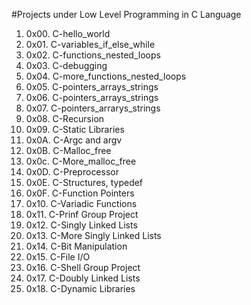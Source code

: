#Projects under Low Level Programming in C Language
1. 0x00\. C-hello\_world
2. 0x01\. C-variables\_if\_else\_while
3. 0x02\. C-functions\_nested\_loops
4. 0x03\. C-debugging
5. 0x04\. C-more\_functions\_nested\_loops
6. 0x05\. C-pointers\_arrays\_strings
7. 0x06\. C-pointers\_arrays\_strings
8. 0x07\. C-pointers\_arrarys\_strings
9. 0x08\. C-Recursion
10. 0x09\. C-Static Libraries
11. 0x0A\. C-Argc and argv
12. 0x0B\. C-Malloc_free
13. 0x0c\. C-More\_malloc\_free
14. 0x0D\. C-Preprocessor
15. 0x0E\. C-Structures, typedef
16. 0x0F\. C-Function Pointers
17. 0x10\. C-Variadic Functions
18. 0x11\. C-Prinf Group Project
19. 0x12\. C-Singly Linked Lists
20. 0x13\. C-More Singly Linked Lists
21. 0x14\. C-Bit Manipulation
22. 0x15\. C-File I/O
23. 0x16\. C-Shell Group Project
23. 0x17\. C-Doubly Linked Lists
24. 0x18\. C-Dynamic Libraries
